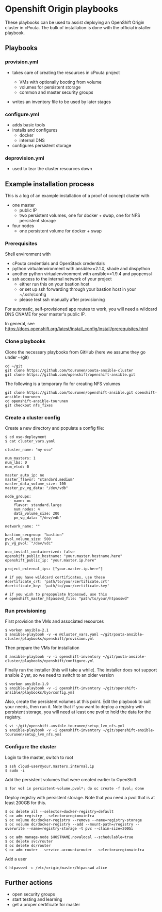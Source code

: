 # Openshift Origin playbooks

These playbooks can be used to assist deploying an OpenShift Origin cluster in cPouta. The bulk of installation
is done with the official installer playbook.

## Playbooks

### provision.yml

- takes care of creating the resources in cPouta project
    - VMs with optionally booting from volume
    - volumes for persistent storage
    - common and master security groups
    
- writes an inventory file to be used by later stages

### configure.yml

- adds basic tools
- installs and configures
    - docker
    - internal DNS
- configures persistent storage

### deprovision.yml

- used to tear the cluster resources down

## Example installation process

This is a log of an example installation of a proof of concept cluster with

- one master
    - public IP
    - two persistent volumes, one for docker + swap, one for NFS persistent storage
- four nodes
    - one persistent volume for docker + swap

### Prerequisites

Shell environment with
- cPouta credentials and OpenStack credentials
- python virtualenvironment with ansible>=2.1.0, shade and dnspython
- another python virtualenvironment with ansible==1.9.4 and pyopenssl
- ssh access to the internal network of your project
    - either run this on your bastion host
    - or set up ssh forwarding through your bastion host in your ~/.ssh/config
    - please test ssh manually after provisioning 

For automatic, self-provisioned app routes to work, you will need a wildcard DNS CNAME for your master's public IP.
 
In general, see https://docs.openshift.org/latest/install_config/install/prerequisites.html

### Clone playbooks

Clone the necessary playbooks from GitHub (here we assume they go under ~/git)
    
    cd ~/git
    git clone https://github.com/tourunen/pouta-ansible-cluster
    git clone https://github.com/openshift/openshift-ansible.git
    
The following is a temporary fix for creating NFS volumes

    git clone https://github.com/tourunen/openshift-ansible.git openshift-ansible-tourunen
    cd openshift-ansible-tourunen
    git checkout nfs_fixes

### Create a cluster config

Create a new directory and populate a config file:

    $ cd oso-deployment
    $ cat cluster_vars.yaml 

    cluster_name: "my-oso"
    
    num_masters: 1
    num_lbs: 0
    num_etcd: 0
    
    master_auto_ip: no
    master_flavor: "standard.medium"
    master_data_volume_size: 100
    master_pv_vg_data: "/dev/vdb"
    
    node_groups:
      - name: oc
        flavor: standard.large
        num_nodes: 4
        data_volume_size: 200
        pv_vg_data: "/dev/vdb"
    
    network_name: ""
        
    bastion_secgroup: "bastion"
    pvol_volume_size: 500
    pv_vg_pvol: "/dev/vdc"
    
    oso_install_containerized: false
    openshift_public_hostname: "your.master.hostname.here"
    openshift_public_ip: "your.master.ip.here"
    
    project_external_ips: ["your.master.ip.here"]
    
    # if you have wildcard certificates, use these
    #certificate_crt: 'path/to/your/certificate.crt'
    #certificate_key: 'path/to/your/certificate.key'
    
    # if you wish to prepopulate htpasswd, use this
    # openshift_master_htpasswd_file: "path/to/your/htpasswd"

### Run provisioning

First provision the VMs and associated resources

    $ workon ansible-2.1
    $ ansible-playbook -v -e @cluster_vars.yaml ~/git/pouta-ansible-cluster/playbooks/openshift/provision.yml 

Then prepare the VMs for installation

    $ ansible-playbook -v -i openshift-inventory ~/git/pouta-ansible-cluster/playbooks/openshift/configure.yml
     
Finally run the installer (this will take a while). The installer does not support ansible 2 yet, so we need to
switch to an older version
    
    $ workon ansible-1.9
    $ ansible-playbook -v -i openshift-inventory ~/git/openshift-ansible/playbooks/byo/config.yml

Also, create the persistent volumes at this point. Edit the playbook to suit your needs, then run it. Note that if you
want to deploy a registry with persistent storage, you will need at least one pvol to hold the data for the registry.

    $ vi ~/git/openshift-ansible-tourunen/setup_lvm_nfs.yml
    $ ansible-playbook -v -i openshift-inventory ~/git/openshift-ansible-tourunen/setup_lvm_nfs.yml

### Configure the cluster

Login to the master, switch to root

    $ ssh cloud-user@your.masters.internal.ip
    $ sudo -i
    
Add the persistent volumes that were created earlier to OpenShift

    $ for vol in persistent-volume.pvol*; do oc create -f $vol; done

Deploy registry with persistent storage. Note that you need a pvol that is at least 200GB for this.

    $ oc delete all --selector=docker-registry=default
    $ oc adm registry --selector=region=infra
    $ oc volume dc/docker-registry --remove --name=registry-storage 
    $ oc volume dc/docker-registry --add --mount-path=/registry --overwrite --name=registry-storage -t pvc --claim-size=200Gi 

    $ oc adm manage-node $HOSTNAME.novalocal --schedulable=true
    $ oc delete svc/router
    $ oc delete dc/router
    $ oc adm router --service-account=router --selector=region=infra

Add a user
    
    $ htpasswd -c /etc/origin/master/htpasswd alice


## Further actions

- open security groups
- start testing and learning
- get a proper certificate for master
